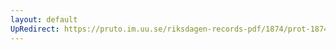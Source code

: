 ```yaml
---
layout: default
UpRedirect: https://pruto.im.uu.se/riksdagen-records-pdf/1874/prot-1874--fk--508/prot-1874--fk--508_001.pdf
---
```

